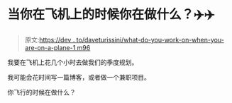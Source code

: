 # 当你在飞机上的时候你在做什么？✈️✈️

> 原文:[https://dev . to/daveturissini/what-do-you-work-on-when-you-are-on-a-plane-1 m96](https://dev.to/daveturissini/what-do-you-work-on-when-you-are-on-a-plane-1m96)

我要在飞机上花几个小时去做我们的季度规划。

我可能会花时间写一篇博客，或者做一个兼职项目。

你飞行的时候在做什么？